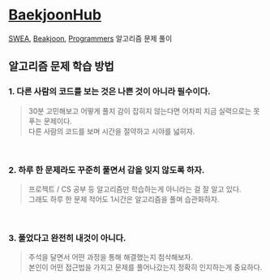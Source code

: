 # [BaekjoonHub](https://github.com/BaekjoonHub/BaekjoonHub)

[SWEA](https://swexpertacademy.com), [Beakjoon](https://www.acmicpc.net), [Programmers](https://programmers.co.kr) 알고리즘 문제 풀이

## 알고리즘 문제 학습 방법

### 1. 다른 사람의 코드를 보는 것은 나쁜 것이 아니라 필수이다.

> 30분 고민해보고 어떻게 풀지 감이 잡히지 않는다면 어차피 지금 실력으로는 못 푸는 문제이다.<br>다른 사람의 코드를 보며 시간을 절약하고 시야를 넓히자.

<br>

### 2. 하루 한 문제라도 꾸준히 풀면서 감을 잊지 않도록 하자.

> 프로젝트 / CS 공부 등 알고리즘만 학습하는게 아니라는 걸 잘 알고 있다.<br>그래도 하루 한 문제 적어도 1시간은 알고리즘을 풀며 습관화하자.

<br>

### 3. 풀었다고 완전히 내것이 아니다.

> 주석을 달면서 어떤 과정을 통해 해결했는지 첨삭해보자.<br>본인이 어떤 접근법을 가지고 문제를 풀어나갔는지 정확히 인지하는게 중요하다.
